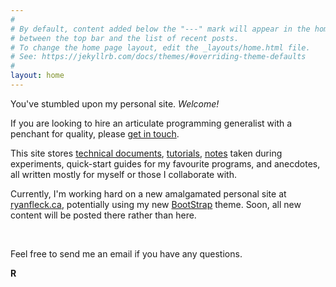 ```yaml
---
#
# By default, content added below the "---" mark will appear in the home page
# between the top bar and the list of recent posts.
# To change the home page layout, edit the _layouts/home.html file.
# See: https://jekyllrb.com/docs/themes/#overriding-theme-defaults
#
layout: home
---
```


You've stumbled upon my personal site. *Welcome!*

If you are looking to hire an articulate programming generalist with a penchant for quality, please [get in touch](/about).

This site stores [technical documents](/programming-manuals), [tutorials](/tutorials), [notes](/experiments) taken during experiments, quick-start guides for my favourite programs, and anecdotes, all written mostly for myself or those I collaborate with.

Currently, I'm working hard on a new amalgamated personal site at [ryanfleck.ca](https://www.ryanfleck.ca/), potentially using my new [BootStrap](https://hugo-bootstrap.netlify.com/) theme. Soon, all new content will be posted there rather than here.

<br />

Feel free to send me an email if you have any questions.

**R**

<br />

<br />
